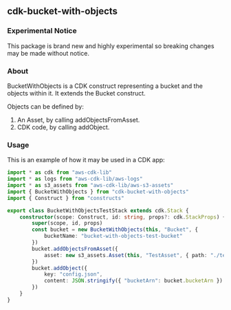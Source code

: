 ## cdk-bucket-with-objects

### Experimental Notice

This package is brand new and highly experimental so breaking changes may be made without notice.

### About

BucketWithObjects is a CDK construct representing a bucket and the objects within it. It extends the Bucket construct.

Objects can be defined by:
1. An Asset, by calling addObjectsFromAsset.
2. CDK code, by calling addObject.

### Usage

This is an example of how it may be used in a CDK app:

```typescript
import * as cdk from "aws-cdk-lib"
import * as logs from "aws-cdk-lib/aws-logs"
import * as s3_assets from "aws-cdk-lib/aws-s3-assets"
import { BucketWithObjects } from "cdk-bucket-with-objects"
import { Construct } from "constructs"

export class BucketWithObjectsTestStack extends cdk.Stack {
	constructor(scope: Construct, id: string, props?: cdk.StackProps) {
		super(scope, id, props)
		const bucket = new BucketWithObjects(this, "Bucket", {
			bucketName: "bucket-with-objects-test-bucket"
		})
		bucket.addObjectsFromAsset({
			asset: new s3_assets.Asset(this, "TestAsset", { path: "./test-asset" })
		})
		bucket.addObject({
			key: "config.json",
			content: JSON.stringify({ "bucketArn": bucket.bucketArn })
		})
	}
}
```